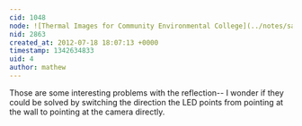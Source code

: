 ```yaml
---
cid: 1048
node: ![Thermal Images for Community Environmental College](../notes/sara/7-18-2012/thermal-images-community-environmental-college)
nid: 2863
created_at: 2012-07-18 18:07:13 +0000
timestamp: 1342634833
uid: 4
author: mathew
---
```


Those are some interesting problems with the reflection-- I wonder if they could be solved by switching the direction the LED points from pointing at the wall to pointing at the camera directly.